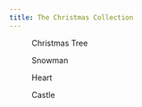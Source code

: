 ```yaml
---
title: The Christmas Collection
---
```

<figure class="rg:bleed-right rg:split">
<img src="/img/emil-drawing/IMG_1495D.jpg" alt="">
<figcaption>Christmas Tree</figcaption>
</figure>
<figure class="rg:bleed-right rg:split">
<img src="/img/emil-drawing/IMG_1494D.jpg" alt="">
<figcaption>Snowman</figcaption>
</figure>
<figure class="rg:bleed-right rg:split">
<img src="/img/emil-drawing/IMG_1497D.jpg" alt="">
<figcaption>Heart</figcaption>
</figure>
<figure class="rg:bleed-right rg:split">
<img src="/img/emil-drawing/IMG_1498D.jpg" alt="">
<figcaption>Castle</figcaption>
</figure>
